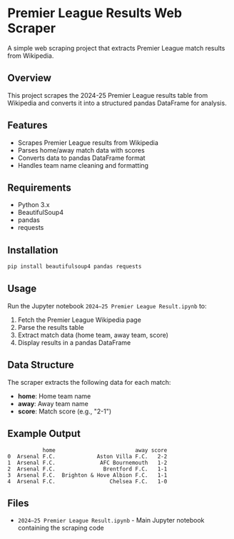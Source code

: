# Premier League Results Web Scraper

A simple web scraping project that extracts Premier League match results from Wikipedia.

## Overview

This project scrapes the 2024-25 Premier League results table from Wikipedia and converts it into a structured pandas DataFrame for analysis.

## Features

- Scrapes Premier League results from Wikipedia
- Parses home/away match data with scores
- Converts data to pandas DataFrame format
- Handles team name cleaning and formatting

## Requirements

- Python 3.x
- BeautifulSoup4
- pandas
- requests

## Installation

```bash
pip install beautifulsoup4 pandas requests
```

## Usage

Run the Jupyter notebook `2024–25 Premier League Result.ipynb` to:

1. Fetch the Premier League Wikipedia page
2. Parse the results table
3. Extract match data (home team, away team, score)
4. Display results in a pandas DataFrame

## Data Structure

The scraper extracts the following data for each match:

- **home**: Home team name
- **away**: Away team name
- **score**: Match score (e.g., "2-1")

## Example Output

```
           home                         away score
0  Arsenal F.C.             Aston Villa F.C.   2-2
1  Arsenal F.C.              AFC Bournemouth   1-2
2  Arsenal F.C.               Brentford F.C.   1-1
3  Arsenal F.C.  Brighton & Hove Albion F.C.   1-1
4  Arsenal F.C.                 Chelsea F.C.   1-0
```

## Files

- `2024–25 Premier League Result.ipynb` - Main Jupyter notebook containing the scraping code
